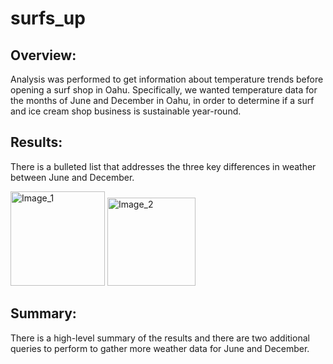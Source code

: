 # surfs_up

## Overview:
Analysis was performed to get information about temperature trends before opening a surf shop in Oahu. Specifically, we wanted temperature data for the months of June and December in Oahu, in order to determine if a surf and ice cream shop business is sustainable year-round.

## Results:

There is a bulleted list that addresses the three key differences in weather between June and December. 

<img width="151" alt="Image_1" src="https://user-images.githubusercontent.com/60076980/155459558-db1c28d0-2f97-4e20-b291-ab5addb00141.png">

<img width="141" alt="Image_2" src="https://user-images.githubusercontent.com/60076980/155459576-5d4ce70e-e0f7-4007-ba58-98842ec40594.png">


## Summary:

There is a high-level summary of the results and there are two additional queries to perform to gather more weather data for June and December. 
